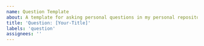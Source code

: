```yaml
---
name: Question Template
about: A template for asking personal questions in my personal repository.
title: 'Question: [Your-Title]'
labels: 'question'
assignees: ''
---
```


<!--
Explain your question and what exactly are you looking for?
And how might my answer help you?
-->
